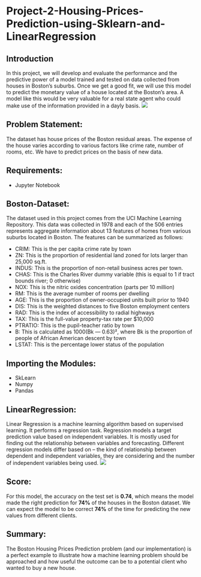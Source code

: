 # Project-2-Housing-Prices-Prediction-using-Sklearn-and-LinearRegression

## Introduction
In this project, we will develop and evaluate the performance and the predictive power of a model trained and tested on data collected from houses in Boston’s suburbs.
Once we get a good fit, we will use this model to predict the monetary value of a house located at the Boston’s area.
A model like this would be very valuable for a real state agent who could make use of the information provided in a dayly basis.
![](https://miro.medium.com/max/1400/1*5stVxlz6EgnpqWarZvghoA.png)

## Problem Statement:
The dataset has house prices of the Boston residual areas. The expense of the house varies according to various factors like crime rate, number of rooms, etc. We have to predict prices on the basis of new data.

## Requirements:
- Jupyter Notebook

## Boston-Dataset:
The dataset used in this project comes from the UCI Machine Learning Repository. This data was collected in 1978 and each of the 506 entries represents aggregate information about 13 features of homes from various suburbs located in Boston.
The features can be summarized as follows:
- CRIM: This is the per capita crime rate by town
- ZN: This is the proportion of residential land zoned for lots larger than 25,000 sq.ft.
- INDUS: This is the proportion of non-retail business acres per town.
- CHAS: This is the Charles River dummy variable (this is equal to 1 if tract bounds river; 0 otherwise)
- NOX: This is the nitric oxides concentration (parts per 10 million)
- RM: This is the average number of rooms per dwelling
- AGE: This is the proportion of owner-occupied units built prior to 1940
- DIS: This is the weighted distances to five Boston employment centers
- RAD: This is the index of accessibility to radial highways
- TAX: This is the full-value property-tax rate per $10,000
- PTRATIO: This is the pupil-teacher ratio by town
- B: This is calculated as 1000(Bk — 0.63)², where Bk is the proportion of people of African American descent by town
- LSTAT: This is the percentage lower status of the population

## Importing the Modules:
- SkLearn
- Numpy
- Pandas

## LinearRegression:
Linear Regression is a machine learning algorithm based on supervised learning. It performs a regression task. Regression models a target prediction value based on independent variables. It is mostly used for finding out the relationship between variables and forecasting. Different regression models differ based on – the kind of relationship between dependent and independent variables, they are considering and the number of independent variables being used.
![](https://miro.medium.com/max/640/1*LEmBCYAttxS6uI6rEyPLMQ.png)

## Score:
For this model, the accuracy on the test set is **0.74**, which means the model made the right prediction for **74%** of the houses in the Boston dataset. We can expect the model to be correct **74%** of the time for predicting the new values from different clients.

## Summary:
The Boston Housing Prices Prediction problem (and our implementation) is a perfect example to illustrate how a machine learning problem should be approached and how useful the outcome can be to a potential client who wanted to buy a new house.
